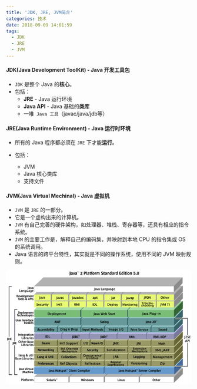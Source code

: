 ```yaml
---
title: 'JDK, JRE, JVM简介'
categories: 技术
date: 2018-09-09 14:01:59
tags:
  - JDK
  - JRE
  - JVM
---
```


#### JDK(Java Development ToolKit) - Java 开发工具包

- `JDK` 是整个 Java 的**核心**。
- 包括：
  - **JRE** - Java 运行环境
  - **Java API** - Java 基础的**类库** 
  - 一堆` Java 工具`（javac/java/jdb等）



#### JRE(Java Runtime Environment) - Java 运行时环境

- 所有的 Java 程序都必须在 `JRE` 下才能**运行**。

- 包括：
  - JVM
  - Java 核心类库
  - 支持文件



#### JVM(Java Virtual Mechinal) - Java 虚拟机

- `JVM` 是 `JRE` 的一部分。
- 它是一个虚构出来的计算机。
- `JVM` 有自己完善的硬件架构，如处理器、堆栈、寄存器等，还具有相应的指令系统。
- `JVM` 的主要工作是，解释自己的编码集，并映射到本地 CPU 的指令集或 OS 的系统调用。
- Java 语言的跨平台特性，其实就是不同的操作系统，使用不同的 JVM 映射规则。



![JDK JRE JVM 关系](../../images/JDKJREJVM关系.gif)